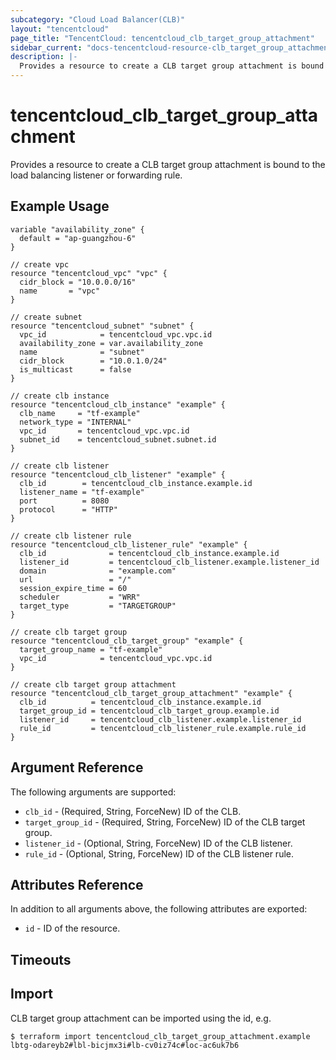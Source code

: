 ```yaml
---
subcategory: "Cloud Load Balancer(CLB)"
layout: "tencentcloud"
page_title: "TencentCloud: tencentcloud_clb_target_group_attachment"
sidebar_current: "docs-tencentcloud-resource-clb_target_group_attachment"
description: |-
  Provides a resource to create a CLB target group attachment is bound to the load balancing listener or forwarding rule.
---
```


# tencentcloud_clb_target_group_attachment

Provides a resource to create a CLB target group attachment is bound to the load balancing listener or forwarding rule.

## Example Usage

```hcl
variable "availability_zone" {
  default = "ap-guangzhou-6"
}

// create vpc
resource "tencentcloud_vpc" "vpc" {
  cidr_block = "10.0.0.0/16"
  name       = "vpc"
}

// create subnet
resource "tencentcloud_subnet" "subnet" {
  vpc_id            = tencentcloud_vpc.vpc.id
  availability_zone = var.availability_zone
  name              = "subnet"
  cidr_block        = "10.0.1.0/24"
  is_multicast      = false
}

// create clb instance
resource "tencentcloud_clb_instance" "example" {
  clb_name     = "tf-example"
  network_type = "INTERNAL"
  vpc_id       = tencentcloud_vpc.vpc.id
  subnet_id    = tencentcloud_subnet.subnet.id
}

// create clb listener
resource "tencentcloud_clb_listener" "example" {
  clb_id        = tencentcloud_clb_instance.example.id
  listener_name = "tf-example"
  port          = 8080
  protocol      = "HTTP"
}

// create clb listener rule
resource "tencentcloud_clb_listener_rule" "example" {
  clb_id              = tencentcloud_clb_instance.example.id
  listener_id         = tencentcloud_clb_listener.example.listener_id
  domain              = "example.com"
  url                 = "/"
  session_expire_time = 60
  scheduler           = "WRR"
  target_type         = "TARGETGROUP"
}

// create clb target group
resource "tencentcloud_clb_target_group" "example" {
  target_group_name = "tf-example"
  vpc_id            = tencentcloud_vpc.vpc.id
}

// create clb target group attachment
resource "tencentcloud_clb_target_group_attachment" "example" {
  clb_id          = tencentcloud_clb_instance.example.id
  target_group_id = tencentcloud_clb_target_group.example.id
  listener_id     = tencentcloud_clb_listener.example.listener_id
  rule_id         = tencentcloud_clb_listener_rule.example.rule_id
}
```

## Argument Reference

The following arguments are supported:

* `clb_id` - (Required, String, ForceNew) ID of the CLB.
* `target_group_id` - (Required, String, ForceNew) ID of the CLB target group.
* `listener_id` - (Optional, String, ForceNew) ID of the CLB listener.
* `rule_id` - (Optional, String, ForceNew) ID of the CLB listener rule.

## Attributes Reference

In addition to all arguments above, the following attributes are exported:

* `id` - ID of the resource.



## Timeouts

<no value>


## Import

CLB target group attachment can be imported using the id, e.g.

```
$ terraform import tencentcloud_clb_target_group_attachment.example lbtg-odareyb2#lbl-bicjmx3i#lb-cv0iz74c#loc-ac6uk7b6
```

